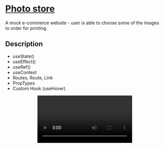 # [Photo store](https://frontendella.github.io/Photo-e-commerce-website/)
A mock e-commerce website - user is able to choose some of the images to order for printing.


## Description

<p align="right">

* useState()
* useEffect()
* useRef()
* useContext
* Routes, Route, Link
* PropTypes
* Custom Hook (useHover)

</p>

<div align="center"><video src="https://user-images.githubusercontent.com/82247833/205816845-6f0b56f4-be4a-45d6-b9b4-1a54c7911baf.mp4"   ></video></div>




